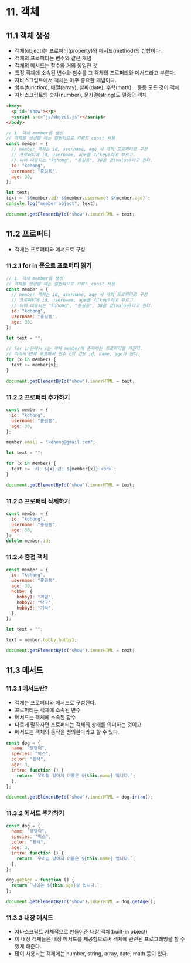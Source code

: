 # 11. 객체

## 11.1 객체 생성

- 객체(object)는 프로퍼티(property)와 메서드(method)의 집합이다.
- 객체의 프로퍼티는 변수와 같은 개념
- 객체의 메서드는 함수와 거의 동일한 것
- 특정 객체에 소속된 변수와 함수를 그 객체의 프로퍼티와 메서드라고 부른다.
- 자바스크립트에서 객체는 아주 중요한 개념이다.
- 함수(function), 배열(array), 날짜(date), 수학(math)... 등등 모든 것이 객체
- 자바스크립트의 숫자(number), 문자열(string)도 일종의 객체

```html
<body>
  <p id="show"></p>
  <script src="js/object.js"></script>
</body>
```

```js
// 1. 객체 member를 생성
// 객체를 생성할 때는 일반적으로 키워드 const 사용
const member = {
  // member 객체는 id, username, age 세 개의 프로퍼티로 구성
  // 프로퍼티에 id, username, age를 키(key)라고 부르고
  // 이에 대응되는 "kdhong", "홍길동", 30을 값(value)라고 한다.
  id: "kdhong",
  username: "홍길동",
  age: 30,
};

let text;
text = `${member.id} ${member.username} ${member.age}`;
console.log("member object", text);

document.getElementById("show").innerHTML = text;
```

## 11.2 프로퍼티

- 객체는 프로퍼티와 메서드로 구성

### 11.2.1 for in 문으로 프로퍼티 읽기

```js
// 1. 객체 member를 생성
// 객체를 생성할 때는 일반적으로 키워드 const 사용
const member = {
  // member 객체는 id, username, age 세 개의 프로퍼티로 구성
  // 프로퍼티에 id, username, age를 키(key)라고 부르고
  // 이에 대응되는 "kdhong", "홍길동", 30을 값(value)라고 한다.
  id: "kdhong",
  username: "홍길동",
  age: 30,
};

let text = "";

// for in문에서 x는 객체 member에 존재하는 프로퍼티를 가진다.
// 따라서 반복 루프에서 변수 x의 값은 id, name, age가 된다.
for (x in member) {
  text += member[x];
}

document.getElementById("show").innerHTML = text;
```

### 11.2.2 프로퍼티 추가하기

```js
const member = {
  id: "kdhong",
  username: "홍길동",
  age: 30,
};

member.email = "kdhong@gmail.com";

let text = "";

for (x in member) {
  text += `키: ${x} 값: ${member[x]} <br>`;
}

document.getElementById("show").innerHTML = text;
```

### 11.2.3 프로퍼티 삭제하기

```js
const member = {
  id: "kdhong",
  username: "홍길동",
  age: 30,
};
delete member.id;
```

### 11.2.4 중첩 객체

```js
const member = {
  id: "kdhong",
  username: "홍길동",
  age: 30,
  hobby: {
    hobby1: "게임",
    hobby2: "탁구",
    hobby3: "기타",
  },
};

let text = "";

text = member.hobby.hobby1;

document.getElementById("show").innerHTML = text;
```

## 11.3 메서드

### 11.3.1 메서드란?

- 객체는 프로퍼티와 메서드로 구성된다.
- 프로퍼티는 객체에 소속된 변수
- 메서드는 객체에 소속된 함수
- 다르게 말하자면 프로퍼티는 객체의 상태를 의미하는 것이고
- 메서드는 객체의 동작을 정의한다라고 할 수 있다.

```js
const dog = {
  name: "댕댕이",
  species: "믹스",
  color: "흰색",
  age: 3,
  intro: function () {
    return `우리집 강아지 이름은 ${this.name} 입니다.`;
  },
};

document.getElementById("show").innerHTML = dog.intro();
```

### 11.3.2 메서드 추가하기

```js
const dog = {
  name: "댕댕이",
  species: "믹스",
  color: "흰색",
  age: 3,
  intro: function () {
    return `우리집 강아지 이름은 ${this.name} 입니다.`;
  },
};

dog.getAge = function () {
  return `나이는 ${this.age}살 입니다.`;
};

document.getElementById("show").innerHTML = dog.getAge();
```

### 11.3.3 내장 메서드

- 자바스크립트 자체적으로 만들어준 내장 객체(built-in object)
- 이 내장 객체들은 내장 메서드를 제공함으로써 객체에 관련된 프로그래밍을 할 수 있게 해준다.
- 많이 사용되는 객체에는 number, string, array, date, math 등이 있다.
